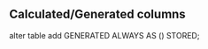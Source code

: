 ## Calculated/Generated columns 

alter table <table> add <columnName> <columnType> GENERATED ALWAYS AS (<expresion>) STORED;
